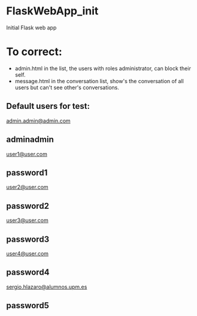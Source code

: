 # FlaskWebApp_init
Initial Flask web app

# To correct:

- admin.html in the list, the users with roles administrator, can block their self.
- message.html in the conversation list, show's the conversation of all users but can't see other's conversations.

## Default users for test:

admin.admin@admin.com

adminadmin
-------------------------------
user1@user.com

password1
-------------------------------
user2@user.com

password2
-------------------------------
user3@user.com

password3
-------------------------------
user4@user.com

password4
-------------------------------
sergio.hlazaro@alumnos.upm.es

password5
-------------------------------